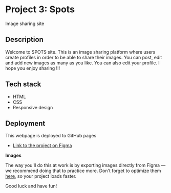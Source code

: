 # Project 3: Spots

Image sharing site

## Description

Welcome to SPOTS site. This is an image sharing platform where users create profiles in order to be able to share their images. You can post, edit and add new images as many as you like. You can also edit your profile. I hope you enjoy sharing !!!

## Tech stack

- HTML
- CSS
- Responsive design

## Deployment

This webpage is deployed to GitHub pages

- [Link to the project on Figma](https://www.figma.com/file/BBNm2bC3lj8QQMHlnqRsga/Sprint-3-Project-%E2%80%94-Spots?type=design&node-id=2%3A60&mode=design&t=afgNFybdorZO6cQo-1)

**Images**

The way you'll do this at work is by exporting images directly from Figma — we recommend doing that to practice more. Don't forget to optimize them [here](https://tinypng.com/), so your project loads faster.

Good luck and have fun!
